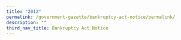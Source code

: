 ```yaml
---
title: "2012"
permalink: /government-gazette/bankruptcy-act-notice/permalink/
description: ""
third_nav_title: Bankruptcy Act Notice
---
```

